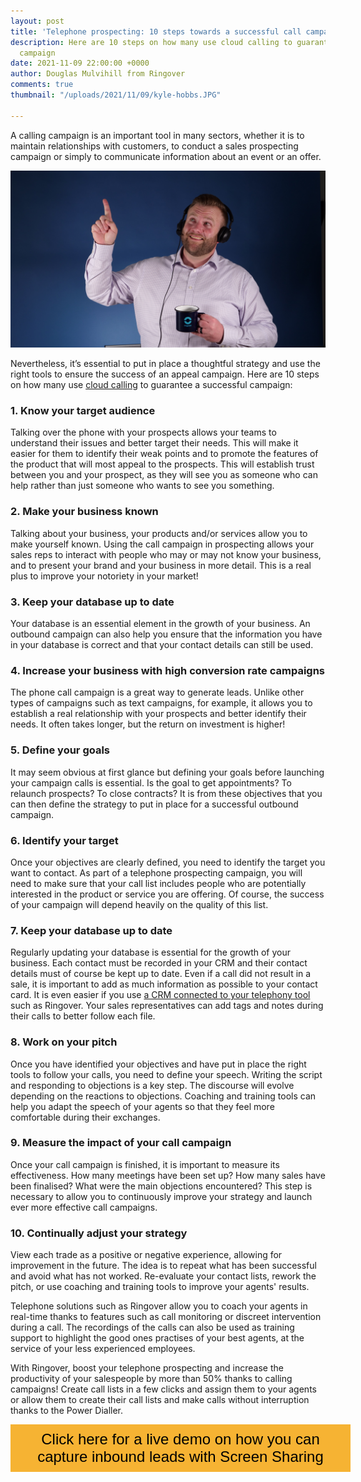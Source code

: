 ```yaml
---
layout: post
title: 'Telephone prospecting: 10 steps towards a successful call campaign'
description: Here are 10 steps on how many use cloud calling to guarantee a successful
  campaign
date: 2021-11-09 22:00:00 +0000
author: Douglas Mulvihill from Ringover
comments: true
thumbnail: "/uploads/2021/11/09/kyle-hobbs.JPG"

---
```

A calling campaign is an important tool in many sectors, whether it is to maintain relationships with customers, to conduct a sales prospecting campaign or simply to communicate information about an event or an offer. 

![](/uploads/2021/11/09/kyle-hobbs.JPG)

Nevertheless, it’s essential to put in place a thoughtful strategy and use the right tools to ensure the success of an appeal campaign. Here are 10 steps on how many use [cloud calling](https://www.ringover.co.uk/) to guarantee a successful campaign:

### 1. Know your target audience

Talking over the phone with your prospects allows your teams to understand their issues and better target their needs. This will make it easier for them to identify their weak points and to promote the features of the product that will most appeal to the prospects. This will establish trust between you and your prospect, as they will see you as someone who can help rather than just someone who wants to see you something.

### 2. Make your business known

Talking about your business, your products and/or services allow you to make yourself known. Using the call campaign in prospecting allows your sales reps to interact with people who may or may not know your business, and to present your brand and your business in more detail. This is a real plus to improve your notoriety in your market!

### 3. Keep your database up to date

Your database is an essential element in the growth of your business. An outbound campaign can also help you ensure that the information you have in your database is correct and that your contact details can still be used.

### 4. Increase your business with high conversion rate campaigns

The phone call campaign is a great way to generate leads. Unlike other types of campaigns such as text campaigns, for example, it allows you to establish a real relationship with your prospects and better identify their needs. It often takes longer, but the return on investment is higher!

### 5. Define your goals

It may seem obvious at first glance but defining your goals before launching your campaign calls is essential. Is the goal to get appointments? To relaunch prospects? To close contracts? It is from these objectives that you can then define the strategy to put in place for a successful outbound campaign.

### 6. Identify your target

Once your objectives are clearly defined, you need to identify the target you want to contact. As part of a telephone prospecting campaign, you will need to make sure that your call list includes people who are potentially interested in the product or service you are offering. Of course, the success of your campaign will depend heavily on the quality of this list.

### 7. Keep your database up to date

Regularly updating your database is essential for the growth of your business. Each contact must be recorded in your CRM and their contact details must of course be kept up to date. Even if a call did not result in a sale, it is important to add as much information as possible to your contact card. It is even easier if you use [a CRM connected to your telephony tool](https://www.ringover.co.uk/native-integration) such as Ringover. Your sales representatives can add tags and notes during their calls to better follow each file.

### 8. Work on your pitch

Once you have identified your objectives and have put in place the right tools to follow your calls, you need to define your speech. Writing the script and responding to objections is a key step. The discourse will evolve depending on the reactions to objections. Coaching and training tools can help you adapt the speech of your agents so that they feel more comfortable during their exchanges.

### 9. Measure the impact of your call campaign

Once your call campaign is finished, it is important to measure its effectiveness. How many meetings have been set up? How many sales have been finalised? What were the main objections encountered? This step is necessary to allow you to continuously improve your strategy and launch ever more effective call campaigns.

### 10. Continually adjust your strategy

View each trade as a positive or negative experience, allowing for improvement in the future. The idea is to repeat what has been successful and avoid what has not worked. Re-evaluate your contact lists, rework the pitch, or use coaching and training tools to improve your agents' results.

Telephone solutions such as Ringover allow you to coach your agents in real-time thanks to features such as call monitoring or discreet intervention during a call. The recordings of the calls can also be used as training support to highlight the good ones practises of your best agents, at the service of your less experienced employees.

With Ringover, boost your telephone prospecting and increase the productivity of your salespeople by more than 50% thanks to calling campaigns! Create call lists in a few clicks and assign them to your agents or allow them to create their call lists and make calls without interruption thanks to the Power Dialler.

<style>.btn-signup {padding-top: 11px !important;border-radius: 0px !important;background-color: #f6b333;text-align: center;padding: 10px 20px !important;border: 0px !important;width: 100%;margin-bottom: 20px;}.btn-signup a {color: black !important;font-family: 'Titillium Web', sans-serif;font-size: 24px !important;font-weight: normal !important;}</style>

<div class="btn-signup"><a style="cursor: pointer;" class="crankwheel-com-showu-launch-button">Click here for a live demo on how you can capture inbound leads with Screen Sharing</a></div>
